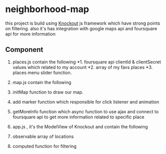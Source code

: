 # neighborhood-map
this project is build using [Knockout](http://knockoutjs.com/ "knockout")  js framework which have strong points on filtering. also it's has integration with google maps api and foursquare api for more information

## Component  

1. places.js contain the following
  *1. foursquare api clientId & clientSecret values which related to my account
  *2. array of my favs places
  *3. places menu slider function.

2. map.js contain the following
  1. initMap function to draw our map.
  2. add marker function which responsible for click listener and animation
  3. getMoreInfo function which async function to use ajax and connect to foursquare api to get more information related to specific place

3. app.js , it's the ModelView of Knockout and contain the following
  1.  observable array of locations
  2. computed function for filtering
